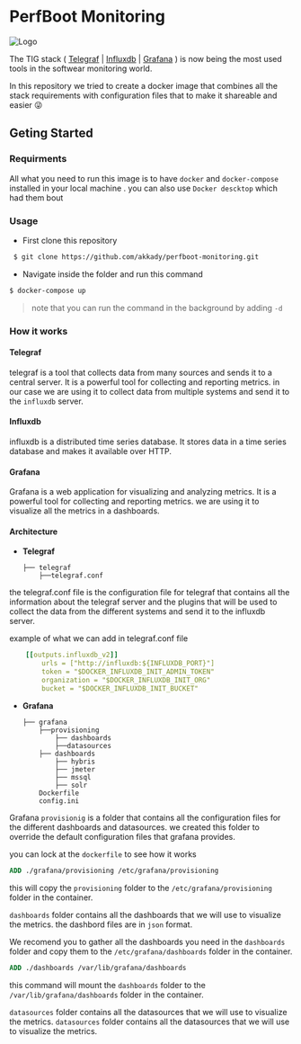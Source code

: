 # PerfBoot Monitoring

![Logo](https://blog.octo.com/wp-content/uploads/2017/05/screenshot-from-2017-05-26-15-50-46-1024x130.png)

The TIG stack ( [Telegraf](https://docs.influxdata.com/telegraf/v1.22/) | [Influxdb](https://docs.influxdata.com/influxdb/v2.2/) | [Grafana](https://grafana.com/docs/grafana/latest/) ) is now being the most used tools in the  softwear monitoring world.

In this repository we tried to create a docker image that  combines all the stack requirements with configuration files that to make it shareable and easier 😜

## Geting Started

### Requirments

All what you need to run this image is to have ``docker`` and ``docker-compose`` installed in your local machine .
you can also use ``Docker descktop`` which had them bout

### Usage

- First clone this repository

```bash
 $ git clone https://github.com/akkady/perfboot-monitoring.git
```

- Navigate inside the folder and run this command

```bash
$ docker-compose up
```

> note that you can run the command in the background by adding ``-d``

### How it works

#### **Telegraf**

telegraf is a tool that collects data from many sources and sends it to a central server. It is a powerful tool for collecting and reporting metrics. in our case we are using it to collect data from multiple systems and send it to the ``influxdb`` server.

#### **Influxdb**

influxdb is a distributed time series database. It stores data in a time series database and makes it available over HTTP.

#### **Grafana**

Grafana is a web application for visualizing and analyzing metrics. It is a powerful tool for collecting and reporting metrics. we are using it to visualize all the metrics in a dashboards.

#### **Architecture**

- **Telegraf**

  ```
  ├── telegraf
      ├──telegraf.conf
  ```

the telegraf.conf file is the configuration file for telegraf that contains all the information about the telegraf server and the plugins that will be used to collect the data from the different systems and send it to the influxdb server.

example of what we can add in telegraf.conf file

```yml
    [[outputs.influxdb_v2]]
        urls = ["http://influxdb:${INFLUXDB_PORT}"]
        token = "$DOCKER_INFLUXDB_INIT_ADMIN_TOKEN"
        organization = "$DOCKER_INFLUXDB_INIT_ORG"
        bucket = "$DOCKER_INFLUXDB_INIT_BUCKET"
```

- **Grafana**

  ```
  ├── grafana
      ├──provisioning
          ├── dashboards
          ├──datasources
      ├── dashboards
          ├── hybris
          ├── jmeter
          ├── mssql
          ├── solr
      Dockerfile
      config.ini
  ```

Grafana ``provisionig`` is a folder that contains all the configuration files for the different dashboards and datasources. we created this folder to override the default configuration files that grafana provides.

you can lock at the ``dockerfile`` to see how it works

```dockerfile
ADD ./grafana/provisioning /etc/grafana/provisioning
```

this will copy the ``provisioning`` folder to the ``/etc/grafana/provisioning`` folder in the container.

``dashboards`` folder contains all the dashboards that we will use to visualize the metrics.
the dashbord files are in ``json`` format.

We recomend you to gather all the dashboards you need in the ``dashboards`` folder and copy them to the ``/etc/grafana/dashboards`` folder in the container.

```dockerfile
ADD ./dashboards /var/lib/grafana/dashboards
```

this command will mount the ``dashboards`` folder to the ``/var/lib/grafana/dashboards`` folder in the container.

``datasources`` folder contains all the datasources that we will use to visualize the metrics.
``datasources`` folder contains all the datasources that we will use to visualize the metrics.
